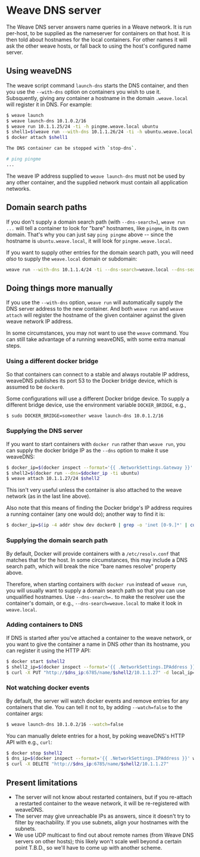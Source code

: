 # Weave DNS server

The Weave DNS server answers name queries in a Weave network. It is
run per-host, to be supplied as the nameserver for containers on that
host. It is then told about hostnames for the local containers. For
other names it will ask the other weave hosts, or fall back to using
the host's configured name server.

## Using weaveDNS

The weave script command `launch-dns` starts the DNS container, and
then you use the `--with-dns` option on containers you wish to use it.
Subsquently, giving any container a hostname in the domain
`.weave.local` will register it in DNS. For example:

```bash
$ weave launch
$ weave launch-dns 10.1.0.2/16
$ weave run 10.1.1.25/24 -ti -h pingme.weave.local ubuntu
$ shell1=$(weave run --with-dns 10.1.1.26/24 -ti -h ubuntu.weave.local ubuntu)
$ docker attach $shell1

The DNS container can be stopped with `stop-dns`.

# ping pingme
...
```

The weave IP address supplied to `weave launch-dns` must not be used
by any other container, and the supplied network must contain all
application networks.

## Domain search paths

If you don't supply a domain search path (with `--dns-search=`),
`weave run ...` will tell a container to look for "bare" hostnames,
like `pingme`, in its own domain. That's why you can just say `ping
pingme` above -- since the hostname is `ubuntu.weave.local`, it will
look for `pingme.weave.local`.

If you want to supply other entries for the domain search path, you
will need *also* to supply the `weave.local` domain or subdomain:

```bash
weave run --with-dns 10.1.1.4/24 -ti --dns-search=weave.local --dns-search=local ubuntu
```

## Doing things more manually

If you use the `--with-dns` option, `weave run` will automatically
supply the DNS server address to the new container. And both
`weave run` and `weave attach` will register the hostname of the given
container against the given weave network IP address.

In some circumstances, you may not want to use the `weave`
command. You can still take advantage of a running weaveDNS, with some
extra manual steps.

### Using a different docker bridge

So that containers can connect to a stable and always routable IP
address, weaveDNS publishes its port 53 to the Docker bridge device,
which is assumed to be `docker0`.

Some configurations will use a different Docker bridge device. To
supply a different bridge device, use the environment variable
`DOCKER_BRIDGE`, e.g.,

```bash
$ sudo DOCKER_BRIDGE=someother weave launch-dns 10.0.1.2/16
```

### Supplying the DNS server

If you want to start containers with `docker run` rather than `weave
run`, you can supply the docker bridge IP as the `--dns` option to
make it use weaveDNS:

```bash
$ docker_ip=$(docker inspect --format='{{ .NetworkSettings.Gateway }}' weavedns)
$ shell2=$(docker run --dns=$docker_ip -ti ubuntu)
$ weave attach 10.1.1.27/24 $shell2
```

This isn't very useful unless the container is also attached to the
weave network (as in the last line above).

Also note that this means of finding the Docker bridge's IP address
requires a running container (any one would do); another way to find
it is:

```bash
$ docker_ip=$(ip -4 addr show dev docker0 | grep -o 'inet [0-9.]*' | cut -d ' ' -f 2)
```

### Supplying the domain search path

By default, Docker will provide containers with a `/etc/resolv.conf`
that matches that for the host. In some circumstances, this may
include a DNS search path, which will break the nice "bare names
resolve" property above.

Therefore, when starting containers with `docker run` instead of
`weave run`, you will usually want to supply a domain search path so
that you can use unqualified hostnames. Use `--dns-search=.` to make
the resolver use the container's domain, or e.g.,
`--dns-search=weave.local` to make it look in `weave.local`.

### Adding containers to DNS

If DNS is started after you've attached a container to the weave
network, or you want to give the container a name in DNS *other* than
its hostname, you can register it using the HTTP API:

```bash
$ docker start $shell2
$ shell2_ip=$(docker inspect --format='{{ .NetworkSettings.IPAddress }}' $shell2)
$ curl -X PUT "http://$dns_ip:6785/name/$shell2/10.1.1.27" -d local_ip=$shell2_ip -d fqdn=shell2.weave.local
```

### Not watching docker events

By default, the server will watch docker events and remove entries for
any containers that die. You can tell it not to, by adding
`--watch=false` to the container args:

```bash
$ weave launch-dns 10.1.0.2/16 --watch=false
```

You can manually delete entries for a host, by poking weaveDNS's HTTP
API with e.g., `curl`:

```bash
$ docker stop $shell2
$ dns_ip=$(docker inspect --format='{{ .NetworkSettings.IPAddress }}' weavedns)
$ curl -X DELETE "http://$dns_ip:6785/name/$shell2/10.1.1.27"
```

## Present limitations

 * The server will not know about restarted containers, but if you
   re-attach a restarted container to the weave network, it will be
   re-registered with weaveDNS.
 * The server may give unreachable IPs as answers, since it doesn't
   try to filter by reachability. If you use subnets, align your
   hostnames with the subnets.
 * We use UDP multicast to find out about remote names (from Weave DNS
   servers on other hosts); this likely won't scale well beyond a
   certain point T.B.D., so we'll have to come up with another scheme.

